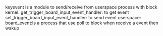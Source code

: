 keyevent is a module to send/receive from userspace process with block
kernel:
	get_trigger_board_input_event_handler: to get event
	set_trigger_board_input_event_handler: to send event
userspace:
	board_event:Is a process that use poll to block when receive a event then wakup
